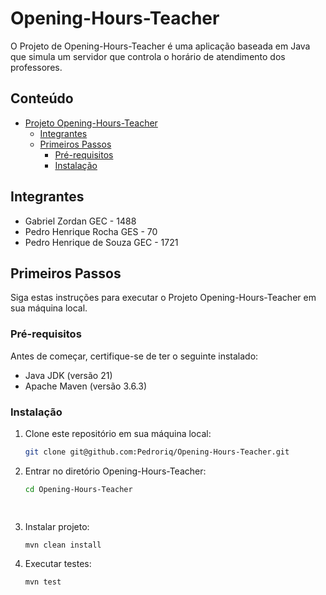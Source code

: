 # Opening-Hours-Teacher

O Projeto de Opening-Hours-Teacher é uma aplicação baseada em Java que simula um servidor que controla o horário de atendimento dos professores.

## Conteúdo

- [Projeto Opening-Hours-Teacher](#Opening-Hours-Teacher)
  - [Integrantes](#integrantes)
  - [Primeiros Passos](#primeiros-passos)
    - [Pré-requisitos](#pré-requisitos)
    - [Instalação](#instalação)

## Integrantes

- Gabriel Zordan GEC - 1488
- Pedro Henrique Rocha GES - 70
- Pedro Henrique de Souza GEC - 1721

## Primeiros Passos

Siga estas instruções para executar o Projeto Opening-Hours-Teacher em sua máquina local.

### Pré-requisitos

Antes de começar, certifique-se de ter o seguinte instalado:

- Java JDK (versão 21)
- Apache Maven (versão 3.6.3)

### Instalação


1. Clone este repositório em sua máquina local:

      ```bash
   git clone git@github.com:Pedroriq/Opening-Hours-Teacher.git
  
2. Entrar no diretório Opening-Hours-Teacher:

    ```bash
    cd Opening-Hours-Teacher

  
3. Instalar projeto:

    ```bash
   mvn clean install

4. Executar testes:

    ```bash
    mvn test